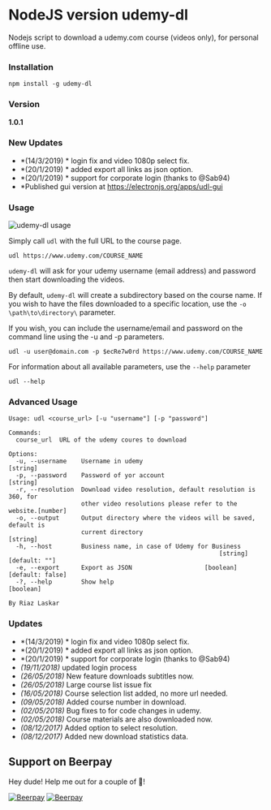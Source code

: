 # NodeJS version udemy-dl
Nodejs script to download a udemy.com course (videos only), for personal offline use.

### Installation
```
npm install -g udemy-dl
```

### Version
**1.0.1**

### New Updates
 - *(14/3/2019) * login fix and video 1080p select fix.
 - *(20/1/2019) * added export all links as json option.
 - *(20/1/2019) * support for corporate login (thanks to @Sab94) 
 - *Published gui version at https://electronjs.org/apps/udl-gui

### Usage
![udemy-dl usage](https://raw.githubusercontent.com/riazXrazor/udemy-dl/master/gif/udemy-dl.gif)

Simply call `udl` with the full URL to the course page.
```
udl https://www.udemy.com/COURSE_NAME
```
`udemy-dl` will ask for your udemy username (email address) and password then start downloading the videos.

By default, `udemy-dl` will create a subdirectory based on the course name.  If you wish to have the files downloaded to a specific location, use the `-o \path\to\directory\` parameter.

If you wish, you can include the username/email and password on the command line using the -u and -p parameters.

```
udl -u user@domain.com -p $ecRe7w0rd https://www.udemy.com/COURSE_NAME
```

For information about all available parameters, use the `--help` parameter
```
udl --help
```

### Advanced Usage

```
Usage: udl <course_url> [-u "username"] [-p "password"]

Commands:
  course_url  URL of the udemy coures to download

Options:
  -u, --username    Username in udemy                                   [string]
  -p, --password    Password of yor account                             [string]
  -r, --resolution  Download video resolution, default resolution is 360, for
                    other video resolutions please refer to the website.[number]
  -o, --output      Output directory where the videos will be saved, default is
                    current directory                                   [string]
  -h, --host        Business name, in case of Udemy for Business
                                                          [string] [default: ""]
  -e, --export      Export as JSON                    [boolean] [default: false]
  -?, --help        Show help                                          [boolean]

By Riaz Laskar

```


### Updates
 - *(14/3/2019) * login fix and video 1080p select fix.
 - *(20/1/2019) * added export all links as json option.
 - *(20/1/2019) * support for corporate login (thanks to @Sab94) 
 - *(19/11/2018)* updated login process
 - *(26/05/2018)* New feature downloads subtitles now.
 - *(26/05/2018)* Large course list issue fix
 - *(16/05/2018)* Course selection list added, no more url needed.
 - *(09/05/2018)* Added course number in download.
 - *(02/05/2018)* Bug fixes to for code changes in udemy.
 - *(02/05/2018)* Course materials are also downloaded now.
 - *(08/12/2017)* Added option to select resolution.
 - *(08/12/2017)* Added new download statistics data.


## Support on Beerpay
Hey dude! Help me out for a couple of :beers:!

[![Beerpay](https://beerpay.io/riazXrazor/udemy-dl/badge.svg?style=beer-square)](https://beerpay.io/riazXrazor/udemy-dl)  [![Beerpay](https://beerpay.io/riazXrazor/udemy-dl/make-wish.svg?style=flat-square)](https://beerpay.io/riazXrazor/udemy-dl?focus=wish)